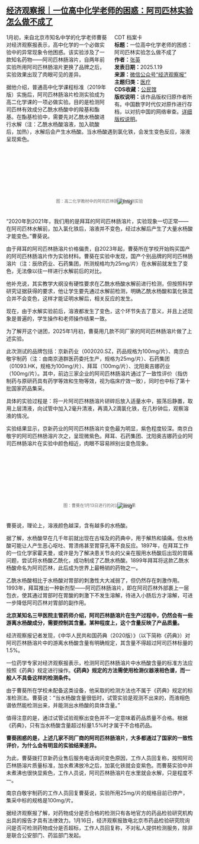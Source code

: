 <!--1737387028000-->
[经济观察报｜一位高中化学老师的困惑：阿司匹林实验怎么做不成了](https://chinadigitaltimes.net/chinese/715237.html)
------

<div style="width:42%;float:right;padding-left:20px;"><div class="su-spoiler su-spoiler-style-fancy su-spoiler-icon-chevron-circle" data-scroll-offset="0" data-anchor-in-url="no"><div class="su-spoiler-title" tabindex="0" role="button"><span class="su-spoiler-icon"></span>CDT 档案卡</div><div class="su-spoiler-content su-u-clearfix su-u-trim"><strong>标题：</strong>一位高中化学老师的困惑：阿司匹林实验怎么做不成了<br><strong>作者：</strong><a href="https://chinadigitaltimes.net/space/经济观察报" target="_blank">张英</a><br><strong>发表日期：</strong>2025.1.19<br><strong>来源：</strong><a href="https://web.archive.org/web/https://mp.weixin.qq.com/s/Da7XkdP2Co0PVszCvkiRaQ" target="_blank">微信公众号“经济观察报”</a><br><strong>主题归类：</strong><a href="https://chinadigitaltimes.net/space/医疗" target="_blank">医疗</a><br><strong>CDS收藏：</strong><a href="https://chinadigitaltimes.net/space/%E5%85%AC%E6%B0%91%E9%A6%86" target="_blank" rel="noopener">公民馆</a><br><strong>版权说明：</strong>该作品版权归原作者所有。中国数字时代仅对原作进行存档，以对抗中国的网络审查。<a href="https://chinadigitaltimes.net/chinese/copyright">详细版权说明</a>。</div></div></div><p>1月初，来自北京市知名中学的化学老师曹葵对经济观察报表示，高中化学的一个必做实验中的异常现象令他困惑。该实验涉及了一款知名药物——阿司匹林肠溶片，自两年前实验所用阿司匹林肠溶片更换了品牌之后，实验效果出现了肉眼可见的差异。</p><p>据他介绍，普通高中化学课程标准（2019年版）实施后，阿司匹林肠溶片检测实验成为高二化学课的一项必做实验。目的是检测阿司匹林有效成分乙酰水杨酸中的羧基和酯基。在酯基检验中，需要先对乙酰水杨酸进行水解（注：乙酰水杨酸溶液，加入硫酸后，加热），水解后会产生水杨酸。当水杨酸遇到氯化铁，会发生变色反应，溶液呈现紫色。</p><p><img decoding="async" src="data:image/svg+xml,%3Csvg%20xmlns='http://www.w3.org/2000/svg'%20viewBox='0%200%200%200'%3E%3C/svg%3E" alt="img" data-lazy-src="https://chinadigitaltimes.net/chinese/files/2025/01/post-715237-678e6a4025869."><noscript><img decoding="async" src="https://chinadigitaltimes.net/chinese/files/2025/01/post-715237-678e6a4025869." alt="img"></noscript><br><span style="font-size: 0.8em;color: #666;display: block;text-align: center;margin-bottom:32px; margin-top: -20px;line-height:22px;">图：高二化学教材中的阿司匹林肠溶片检测实验</span></p><p>“2020年到2021年，我们用的是拜耳的阿司匹林肠溶片，实验现象一切正常——在阿司匹林水解前，加入氯化铁后，溶液并不变色，经过水解后产生了大量水杨酸才能变色。”曹葵说。</p><p>由于拜耳的阿司匹林肠溶片价格偏贵，自2023年起，曹葵所在学校开始购买国产的阿司匹林肠溶片作为实验材料。曹葵在实验中发现，国产个别品牌的阿司匹林肠溶片（注：辰欣药业、石药集团，所测规格均为25mg/片）在水解前就发生了变色，无法像以往一样进行水解前后的对比。</p><p>他补充说，其实教学大纲没有硬性要求在乙酰水杨酸水解前进行检测，但按照科学研究证据获得的要求，他让学生要先通过水解前检测，明确乙酰水杨酸和氯化铁混合并不会变色，这样才能证明水解后，相关反应的发生。</p><p>现在，由于水解实验前后，溶液都发生了变色，这个环节失去了意义，并且上述现象是普遍的，学生操作和老师操作结果一致。</p><p>为了解开这个谜团，2025年1月初，曹葵用几款不同厂家的阿司匹林肠溶片做了上述实验。</p><p>此次测试的品牌包括：京新药业（002020.SZ，药品规格为100mg/片）、南京白敬宇制药（注：由南京道群医药委托生产，规格为25mg/片）、石药集团（01093.HK，规格为100mg/片）、拜耳（100mg/片）、沈阳奥吉娜药业（100mg/片）。其中，前边三家企业的阿司匹林肠溶片通过了一致性评价（指仿制药与原研药具有药学等效和生物等效，视为临床疗效一致），同时也中标了第十批国家药品集采。</p><p>具体的实验过程是：将一片阿司匹林肠溶片研碎后放入适量水中，振荡后静置，取用上层清液，向试管中加入2毫升清液，再滴入2滴氯化铁，在几秒钟后，观察溶液的情况。</p><p>实验结果显示，京新药业的阿司匹林肠溶片变色最为明显，紫色程度较深。南京白敬宇的阿司匹林肠溶片次之，呈现微紫色。拜耳、石药集团、沈阳奥吉娜药业的阿司匹林肠溶片在实验中颜色相近，肉眼不容易辨别出变色现象。</p><p><img decoding="async" src="data:image/svg+xml,%3Csvg%20xmlns='http://www.w3.org/2000/svg'%20viewBox='0%200%200%200'%3E%3C/svg%3E" alt="img" data-lazy-src="https://chinadigitaltimes.net/chinese/files/2025/01/post-715237-678e6a408fa37."><noscript><img decoding="async" src="https://chinadigitaltimes.net/chinese/files/2025/01/post-715237-678e6a408fa37." alt="img"></noscript><br><span style="font-size: 0.8em;color: #666;display: block;text-align: center;margin-bottom:32px; margin-top: -20px;line-height:22px;">图：曹葵在1月13日进行的对比实验结果</span></p><p>曹葵说，理论上，溶液颜色越深，含有越多的水杨酸。</p><p>据了解，水杨酸早在几千年前就出现在古埃及的药典中，用于解热和镇痛。但水杨酸可能让人产生恶心呕吐、胃溃疡甚至胃穿孔等不良反应。1897年，在拜耳工作的一位化学家霍夫曼，或许是为了解决患关节炎的父亲在服用水杨酸后出现的胃痛问题，尝试将水杨酸乙酰化，成功制成了乙酰水杨酸。1899年拜耳将这款乙酰水杨酸命名为阿司匹林，此后成为世界上最畅销的药物之一。</p><p>乙酰水杨酸相比于水杨酸对胃部的刺激性大大减弱了，但仍然存在刺激作用。1993年，拜耳推出一种新剂型——阿司匹林肠溶片，即在阿司匹林外部裹上一层包衣，使其通过胃部时在胃酸的刺激下不发生溶解，待进入小肠后方才溶解，可进一步降低阿司匹林对胃部的副作用。</p><p><strong>北京某知名三甲医院主管药师介绍，阿司匹林肠溶片在生产过程中，仍然会有一些游离水杨酸成分，需要控制其含量。某种程度上，这个含量反映了产品质量。</strong></p><p>经济观察报记者发现，《中华人民共和国药典（2020版）》（以下简称《药典》）对阿司匹林肠溶片中的游离水杨酸含量有明确规定，其含量不得超过阿司匹林标量的1.5%。</p><p>一位药学专家对经济观察报表示，检测阿司匹林肠溶片中水杨酸含量的标准方法应按照《药典》规定进行操作。<strong>《药典》规定的方法需使用检测仪器液相色谱，而一般人不具备这样的检测条件。</strong></p><p>由于曹葵所在学校未配备这类设备，他采取的检测方法也不属于《药典》规定的标准检测法。曹葵说：“当水杨酸含量很低时，试管实验是观测不出来的，而液相色谱依然能检测出来，并能测出水杨酸的具体含量。”</p><p>值得注意的是，通过试管试验观察出变色并不一定意味着药品质量不合格。根据《药典》，只有当水杨酸含量超过标量1.5%时才属于不合格药品。</p><p><strong>曹葵困惑的是，上述几家不同厂商的阿司匹林肠溶片，大多都通过了国家的一致性评价，为什么会有明显的实验结果差异。</strong></p><p>为此，曹葵拨打京新药业售后服务电话询问变色原因，工作人员回复称，按照阿司匹林肠溶片质量标准，加水煮沸放冷之后，加氯化铁就会变紫色。而曹葵实验中并未煮沸也很快显紫色，工作人员说，阿司匹林肠溶片在水里就会水解，只是程度不一。</p><p>南京白敬宇制药的工作人员回复曹葵说，实验所用25mg/片的规格目前已停产，集采中标的规格是100mg/片。</p><p>据经济观察报了解，对药物成分是否合格的检测只有各地官方的药品检验研究机构出具的报告才具有法律效力。1月16日，经济观察报致电北京市药品检验研究院询问是否可检测药物成分是否超标，工作人员回复称，不对私人提供检测服务，除非是联合公安部门、药监部门发起。</p><div class="addtoany_share_save_container addtoany_content addtoany_content_bottom"><div class="a2a_kit a2a_kit_size_32 addtoany_list" data-a2a-url="https://chinadigitaltimes.net/chinese/715237.html" data-a2a-title="经济观察报｜一位高中化学老师的困惑：阿司匹林实验怎么做不成了"><a class="a2a_button_facebook" href="https://www.addtoany.com/add_to/facebook?linkurl=https%3A%2F%2Fchinadigitaltimes.net%2Fchinese%2F715237.html&amp;linkname=%E7%BB%8F%E6%B5%8E%E8%A7%82%E5%AF%9F%E6%8A%A5%EF%BD%9C%E4%B8%80%E4%BD%8D%E9%AB%98%E4%B8%AD%E5%8C%96%E5%AD%A6%E8%80%81%E5%B8%88%E7%9A%84%E5%9B%B0%E6%83%91%EF%BC%9A%E9%98%BF%E5%8F%B8%E5%8C%B9%E6%9E%97%E5%AE%9E%E9%AA%8C%E6%80%8E%E4%B9%88%E5%81%9A%E4%B8%8D%E6%88%90%E4%BA%86" title="Facebook" rel="nofollow noopener" target="_blank"></a><a class="a2a_button_twitter" href="https://www.addtoany.com/add_to/twitter?linkurl=https%3A%2F%2Fchinadigitaltimes.net%2Fchinese%2F715237.html&amp;linkname=%E7%BB%8F%E6%B5%8E%E8%A7%82%E5%AF%9F%E6%8A%A5%EF%BD%9C%E4%B8%80%E4%BD%8D%E9%AB%98%E4%B8%AD%E5%8C%96%E5%AD%A6%E8%80%81%E5%B8%88%E7%9A%84%E5%9B%B0%E6%83%91%EF%BC%9A%E9%98%BF%E5%8F%B8%E5%8C%B9%E6%9E%97%E5%AE%9E%E9%AA%8C%E6%80%8E%E4%B9%88%E5%81%9A%E4%B8%8D%E6%88%90%E4%BA%86" title="Twitter" rel="nofollow noopener" target="_blank"></a><a class="a2a_button_telegram" href="https://www.addtoany.com/add_to/telegram?linkurl=https%3A%2F%2Fchinadigitaltimes.net%2Fchinese%2F715237.html&amp;linkname=%E7%BB%8F%E6%B5%8E%E8%A7%82%E5%AF%9F%E6%8A%A5%EF%BD%9C%E4%B8%80%E4%BD%8D%E9%AB%98%E4%B8%AD%E5%8C%96%E5%AD%A6%E8%80%81%E5%B8%88%E7%9A%84%E5%9B%B0%E6%83%91%EF%BC%9A%E9%98%BF%E5%8F%B8%E5%8C%B9%E6%9E%97%E5%AE%9E%E9%AA%8C%E6%80%8E%E4%B9%88%E5%81%9A%E4%B8%8D%E6%88%90%E4%BA%86" title="Telegram" rel="nofollow noopener" target="_blank"></a><a class="a2a_button_reddit" href="https://www.addtoany.com/add_to/reddit?linkurl=https%3A%2F%2Fchinadigitaltimes.net%2Fchinese%2F715237.html&amp;linkname=%E7%BB%8F%E6%B5%8E%E8%A7%82%E5%AF%9F%E6%8A%A5%EF%BD%9C%E4%B8%80%E4%BD%8D%E9%AB%98%E4%B8%AD%E5%8C%96%E5%AD%A6%E8%80%81%E5%B8%88%E7%9A%84%E5%9B%B0%E6%83%91%EF%BC%9A%E9%98%BF%E5%8F%B8%E5%8C%B9%E6%9E%97%E5%AE%9E%E9%AA%8C%E6%80%8E%E4%B9%88%E5%81%9A%E4%B8%8D%E6%88%90%E4%BA%86" title="Reddit" rel="nofollow noopener" target="_blank"></a><a class="a2a_button_whatsapp" href="https://www.addtoany.com/add_to/whatsapp?linkurl=https%3A%2F%2Fchinadigitaltimes.net%2Fchinese%2F715237.html&amp;linkname=%E7%BB%8F%E6%B5%8E%E8%A7%82%E5%AF%9F%E6%8A%A5%EF%BD%9C%E4%B8%80%E4%BD%8D%E9%AB%98%E4%B8%AD%E5%8C%96%E5%AD%A6%E8%80%81%E5%B8%88%E7%9A%84%E5%9B%B0%E6%83%91%EF%BC%9A%E9%98%BF%E5%8F%B8%E5%8C%B9%E6%9E%97%E5%AE%9E%E9%AA%8C%E6%80%8E%E4%B9%88%E5%81%9A%E4%B8%8D%E6%88%90%E4%BA%86" title="WhatsApp" rel="nofollow noopener" target="_blank"></a><a class="a2a_button_email" href="https://www.addtoany.com/add_to/email?linkurl=https%3A%2F%2Fchinadigitaltimes.net%2Fchinese%2F715237.html&amp;linkname=%E7%BB%8F%E6%B5%8E%E8%A7%82%E5%AF%9F%E6%8A%A5%EF%BD%9C%E4%B8%80%E4%BD%8D%E9%AB%98%E4%B8%AD%E5%8C%96%E5%AD%A6%E8%80%81%E5%B8%88%E7%9A%84%E5%9B%B0%E6%83%91%EF%BC%9A%E9%98%BF%E5%8F%B8%E5%8C%B9%E6%9E%97%E5%AE%9E%E9%AA%8C%E6%80%8E%E4%B9%88%E5%81%9A%E4%B8%8D%E6%88%90%E4%BA%86" title="Email" rel="nofollow noopener" target="_blank"></a><a class="a2a_button_copy_link" href="https://www.addtoany.com/add_to/copy_link?linkurl=https%3A%2F%2Fchinadigitaltimes.net%2Fchinese%2F715237.html&amp;linkname=%E7%BB%8F%E6%B5%8E%E8%A7%82%E5%AF%9F%E6%8A%A5%EF%BD%9C%E4%B8%80%E4%BD%8D%E9%AB%98%E4%B8%AD%E5%8C%96%E5%AD%A6%E8%80%81%E5%B8%88%E7%9A%84%E5%9B%B0%E6%83%91%EF%BC%9A%E9%98%BF%E5%8F%B8%E5%8C%B9%E6%9E%97%E5%AE%9E%E9%AA%8C%E6%80%8E%E4%B9%88%E5%81%9A%E4%B8%8D%E6%88%90%E4%BA%86" title="Copy Link" rel="nofollow noopener" target="_blank"></a><a class="a2a_dd addtoany_share_save addtoany_share" href="https://www.addtoany.com/share"></a></div></div>
